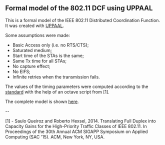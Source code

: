 Formal model of the 802.11 DCF using UPPAAL
---

This is a formal model of the IEEE 802.11 Distributed Coordination Function. It was created with [UPPAAL](http://uppaal.org).

Some assumptions were made:

- Basic Access only (i.e. no RTS/CTS);
- Saturated medium;
- Start time of the STAs is the same;
- Same Tx time for all STAs;
- No capture effect;
- No EIFS;
- Infinite retries when the transmission fails.

The values of the timing parameters were computed according to the [standard](http://ieeexplore.ieee.org/xpl/articleDetails.jsp?arnumber=6178212) with the help of an octave script from [1].

The complete model is shown [here](https://raw.githubusercontent.com/fabianorosas/csma-ca-uppaal/master/csmaca.png).

--

[1] - Saulo Queiroz and Roberto Hexsel, 2014. Translating Full Duplex into Capacity Gains for the High-Priority Traffic Classes of IEEE 802.11. In Proceedings of the 30th Annual ACM SIGAPP Symposium on Applied Computing (SAC '15). ACM, New York, NY, USA.